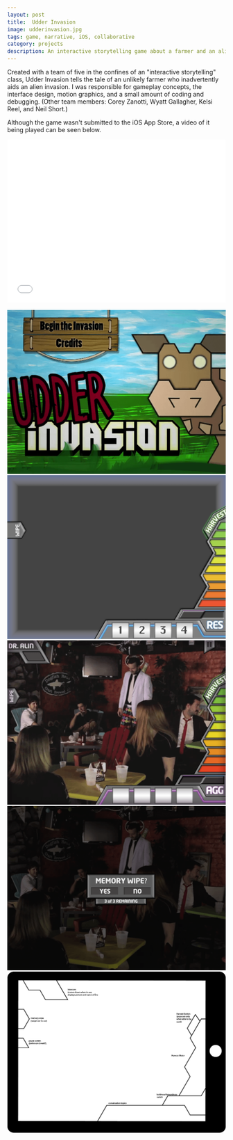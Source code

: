 ```yaml
---
layout: post
title:  Udder Invasion
image: udderinvasion.jpg
tags: game, narrative, iOS, collaborative
category: projects
description: An interactive storytelling game about a farmer and an alien invasion; made for the iPad.
---
```


Created with a team of five in the confines of an "interactive storytelling" class, Udder Invasion tells the tale of an unlikely farmer who inadvertently aids an alien invasion. I was responsible for gameplay concepts, the interface design, motion graphics, and a small amount of coding and debugging. (Other team members: Corey Zanotti, Wyatt Gallagher, Kelsi Reel, and Neil Short.)

Although the game wasn't submitted to the iOS App Store, a video of it being played can be seen below.

<iframe src="//player.vimeo.com/video/62921944?color=2ba6cb&title=0&byline=0&portrait=0" width="100%" height="375" frameborder="0" webkitallowfullscreen mozallowfullscreen allowfullscreen></iframe>

![Udder Invasion 01](/img/udderinvasion_image01.png)
![Udder Invasion 02](/img/udderinvasion_image02.png)
![Udder Invasion 03](/img/udderinvasion_image03.png)
![Udder Invasion 04](/img/udderinvasion_image04.png)
![Udder Invasion 05](/img/udderinvasion_image05.png)